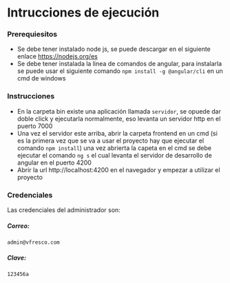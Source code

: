 # Intrucciones de ejecución
### Prerequiesitos
- Se debe tener instalado node js, se puede descargar en el siguiente enlace https://nodejs.org/es
- Se debe tener instalada la linea de comandos de angular, para instalarla se puede usar el siguiente comando `npm install -g @angular/cli` en un cmd de windows
### Instrucciones
- En la carpeta bin existe una aplicación llamada `servidor`, se opuede dar doble click y ejecutarla normalmente, eso levanta un servidor http en el puerto 7000 
- Una vez el servidor este arriba, abrir la carpeta frontend en un cmd (si es la primera vez que se va a usar el proyecto hay que ejecutar el comando `npm install`) una vez abrierta la capeta en el cmd se debe ejecutar el comando `ng s` el cual levanta el servidor de desarrollo de angular en el puerto 4200
- Abrir la url http://localhost:4200 en el navegador y empezar a utilizar el proyecto
### Credenciales
Las credenciales del administrador son:
##### Correo:
```
admin@vfresco.com
```
##### Clave:
```
123456a
```



